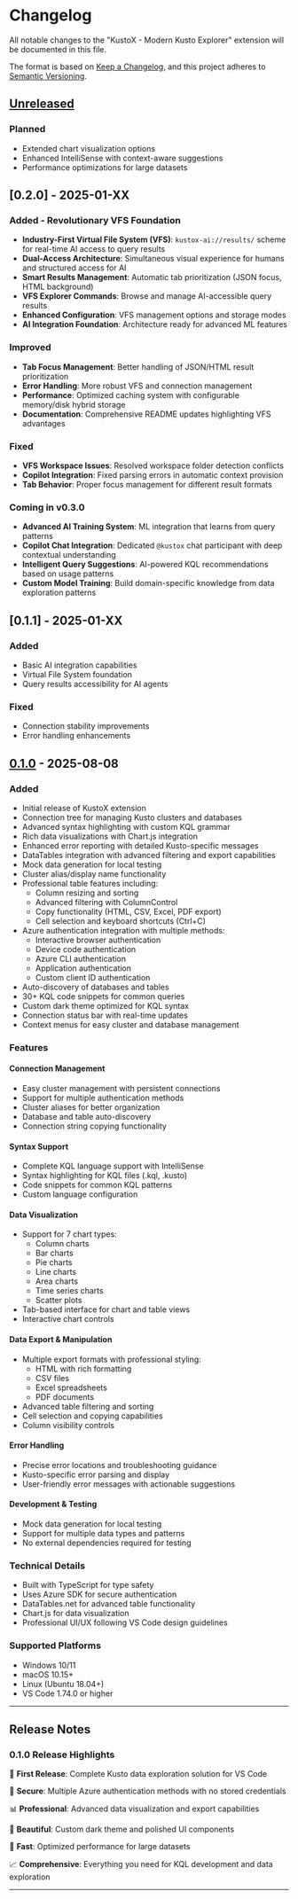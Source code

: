 # Changelog

All notable changes to the "KustoX - Modern Kusto Explorer" extension will be documented in this file.

The format is based on [Keep a Changelog](https://keepachangelog.com/en/1.0.0/),
and this project adheres to [Semantic Versioning](https://semver.org/spec/v2.0.0.html).

## [Unreleased]

### Planned
- Extended chart visualization options
- Enhanced IntelliSense with context-aware suggestions
- Performance optimizations for large datasets

## [0.2.0] - 2025-01-XX

### Added - Revolutionary VFS Foundation
- **Industry-First Virtual File System (VFS)**: `kustox-ai://results/` scheme for real-time AI access to query results
- **Dual-Access Architecture**: Simultaneous visual experience for humans and structured access for AI
- **Smart Results Management**: Automatic tab prioritization (JSON focus, HTML background)
- **VFS Explorer Commands**: Browse and manage AI-accessible query results
- **Enhanced Configuration**: VFS management options and storage modes
- **AI Integration Foundation**: Architecture ready for advanced ML features

### Improved
- **Tab Focus Management**: Better handling of JSON/HTML result prioritization
- **Error Handling**: More robust VFS and connection management
- **Performance**: Optimized caching system with configurable memory/disk hybrid storage
- **Documentation**: Comprehensive README updates highlighting VFS advantages

### Fixed
- **VFS Workspace Issues**: Resolved workspace folder detection conflicts
- **Copilot Integration**: Fixed parsing errors in automatic context provision
- **Tab Behavior**: Proper focus management for different result formats

### Coming in v0.3.0
- **Advanced AI Training System**: ML integration that learns from query patterns
- **Copilot Chat Integration**: Dedicated `@kustox` chat participant with deep contextual understanding
- **Intelligent Query Suggestions**: AI-powered KQL recommendations based on usage patterns
- **Custom Model Training**: Build domain-specific knowledge from data exploration patterns

## [0.1.1] - 2025-01-XX

### Added
- Basic AI integration capabilities
- Virtual File System foundation
- Query results accessibility for AI agents

### Fixed
- Connection stability improvements
- Error handling enhancements

## [0.1.0] - 2025-08-08

### Added
- Initial release of KustoX extension
- Connection tree for managing Kusto clusters and databases
- Advanced syntax highlighting with custom KQL grammar
- Rich data visualizations with Chart.js integration
- Enhanced error reporting with detailed Kusto-specific messages
- DataTables integration with advanced filtering and export capabilities
- Mock data generation for local testing
- Cluster alias/display name functionality
- Professional table features including:
  - Column resizing and sorting
  - Advanced filtering with ColumnControl
  - Copy functionality (HTML, CSV, Excel, PDF export)
  - Cell selection and keyboard shortcuts (Ctrl+C)
- Azure authentication integration with multiple methods:
  - Interactive browser authentication
  - Device code authentication
  - Azure CLI authentication
  - Application authentication
  - Custom client ID authentication
- Auto-discovery of databases and tables
- 30+ KQL code snippets for common queries
- Custom dark theme optimized for KQL syntax
- Connection status bar with real-time updates
- Context menus for easy cluster and database management

### Features

#### **Connection Management**
- Easy cluster management with persistent connections
- Support for multiple authentication methods
- Cluster aliases for better organization
- Database and table auto-discovery
- Connection string copying functionality

#### **Syntax Support**
- Complete KQL language support with IntelliSense
- Syntax highlighting for KQL files (.kql, .kusto)
- Code snippets for common KQL patterns
- Custom language configuration

#### **Data Visualization**
- Support for 7 chart types:
  - Column charts
  - Bar charts
  - Pie charts
  - Line charts
  - Area charts
  - Time series charts
  - Scatter plots
- Tab-based interface for chart and table views
- Interactive chart controls

#### **Data Export & Manipulation**
- Multiple export formats with professional styling:
  - HTML with rich formatting
  - CSV files
  - Excel spreadsheets
  - PDF documents
- Advanced table filtering and sorting
- Cell selection and copying capabilities
- Column visibility controls

#### **Error Handling**
- Precise error locations and troubleshooting guidance
- Kusto-specific error parsing and display
- User-friendly error messages with actionable suggestions

#### **Development & Testing**
- Mock data generation for local testing
- Support for multiple data types and patterns
- No external dependencies required for testing

### Technical Details
- Built with TypeScript for type safety
- Uses Azure SDK for secure authentication
- DataTables.net for advanced table functionality
- Chart.js for data visualization
- Professional UI/UX following VS Code design guidelines

### Supported Platforms
- Windows 10/11
- macOS 10.15+
- Linux (Ubuntu 18.04+)
- VS Code 1.74.0 or higher

---

## Release Notes

### 0.1.0 Release Highlights

🎉 **First Release**: Complete Kusto data exploration solution for VS Code

🔐 **Secure**: Multiple Azure authentication methods with no stored credentials

📊 **Professional**: Advanced data visualization and export capabilities

🎨 **Beautiful**: Custom dark theme and polished UI components

🚀 **Fast**: Optimized performance for large datasets

📈 **Comprehensive**: Everything you need for KQL development and data exploration

---

[Unreleased]: https://github.com/Belkhiria/KustoX/compare/v0.1.0...HEAD
[0.1.0]: https://github.com/Belkhiria/KustoX/releases/tag/v0.1.0
